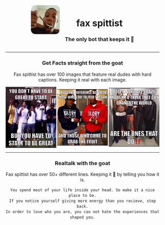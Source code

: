 <div style="padding:24px 12px;" align="center">
    <!-- Header -->
    <div style="display:flex; justify-content:center;">
        <img src="content/avatar.webp" style="height:90px; border-radius:15%; margin-right:16px;">
        <div>
            <h1>fax spittist</h1>
            <h3>The only bot that keeps it 💯</h3>
        </div>
    </div>
    <hr>
    <!-- Showcase /fax -->
    <h3>Get Facts straight from the goat</h3>
    <p>Fax spittist has over 100 images that feature real dudes with hard captions. Keeping it real with each image.</p>
    <div style="display:flex; align-items:center; justify-content:space-between; margin-bottom:8px;">
        <img src="content/fax-images/001.png" style="height:auto; width:33%;">
        <img src="content/fax-images/002.png" style="height:auto; width:33%;">
        <img src="content/fax-images/003.png" style="height:auto; width:33%;">
    </div>
    <hr>
    <!-- Showcase /realtalk -->
    <h3>Realtalk with the goat</h3>
    <p>Fax spittist has over 50+ different lines. Keeping it 💯 by telling you how it is.</p>
    <code>You spend most of your life inside your head. So make it a nice place to be.</code>
    <br>
    <code>If you notice yourself giving more energy than you recieve, step back.</code>
    <br>
    <code>In order to love who you are, you can not hate the experiences that shaped you.</code>
</div>